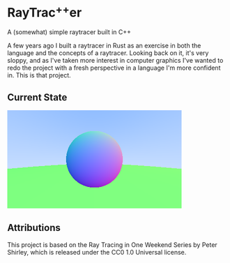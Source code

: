 # RayTrac$`^{++}`$er

A (somewhat) simple raytracer built in C++

A few years ago I built a raytracer in Rust as an exercise in both the language and the concepts of a raytracer. Looking back on it, it's very sloppy, and as I've taken more interest in computer graphics I've wanted to redo the project with a fresh perspective in a language I'm more confident in. This is that project.

## Current State

![An example output image](https://github.com/connormdoane/raytracpper/blob/master/screenshot.png)

## Attributions

This project is based on the Ray Tracing in One Weekend Series by Peter Shirley, which is released under the CC0 1.0 Universal license.
